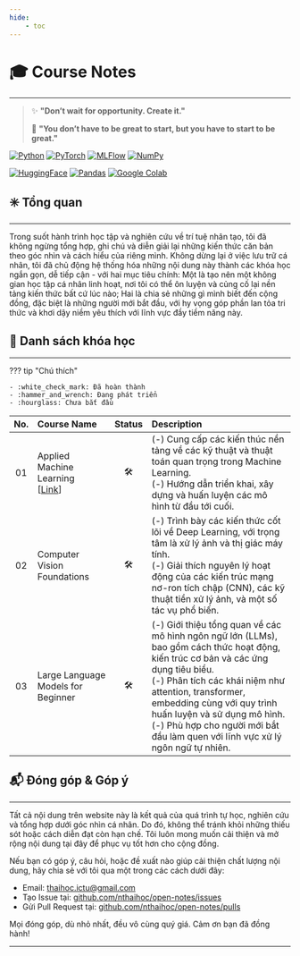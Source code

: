 ```yaml
---
hide:
    - toc
---
```


<!-- <div style="
    background-image: url('../assets/images/courses.jpg');
    background-size: cover;
    background-position: center;
    background-repeat: no-repeat;
    min-height: 60vh;
    display: flex;
    flex-direction: column;
    justify-content: center;
    align-items: center;
    color: white;
    text-align: center;
    padding: 40px 20px;
    margin-bottom: 30px;
">
</div> -->

# 🎓 Course Notes
---
> ✨ **"Don’t wait for opportunity. Create it."**
>
> 🌼 **"You don’t have to be great to start, but you have to start to be great."**

[![Python](https://img.shields.io/badge/python-org-blue?style=for-the-badge&logo=python&logoColor=white)](https://www.python.org)
[![PyTorch](https://img.shields.io/badge/pytorch-framework-yellow?style=for-the-badge&logo=pytorch&logoColor=brown)](https://pytorch.org)
[![MLFlow](https://img.shields.io/badge/MLflow-tracking-blue?style=for-the-badge&logo=mlflow&logoColor=blue)](https://mlflow.org)
[![NumPy](https://img.shields.io/badge/NumPy-library-purple?style=for-the-badge&logo=numpy&logoColor=blue)](https://numpy.org)

[![HuggingFace](https://img.shields.io/badge/hugging_face-framework-pink?style=for-the-badge&logo=huggingface&logoColor=yellow)](https://huggingface.co)
[![Pandas](https://img.shields.io/badge/pandas-framework-brown?style=for-the-badge&logo=pandas&logoColor=purple)](https://pandas.pydata.org)
[![Google Colab](https://img.shields.io/badge/google-colab-green?style=for-the-badge&logo=googlecolab&logoColor=orange)](https://colab.research.google.com)


## ✳️ Tổng quan
---

Trong suốt hành trình học tập và nghiên cứu về trí tuệ nhân tạo, tôi đã không ngừng tổng hợp, ghi chú và diễn giải lại những kiến thức căn bản theo góc nhìn và cách hiểu của riêng mình. Không dừng lại ở việc lưu trữ cá nhân, tôi đã chủ động hệ thống hóa những nội dung này thành các khóa học ngắn gọn, dễ tiếp cận - với hai mục tiêu chính: Một là tạo nên một không gian học tập cá nhân linh hoạt, nơi tôi có thể ôn luyện và củng cố lại nền tảng kiến thức bất cứ lúc nào; Hai là chia sẻ những gì mình biết đến cộng đồng, đặc biệt là những người mới bắt đầu, với hy vọng góp phần lan tỏa tri thức và khơi dậy niềm yêu thích với lĩnh vực đầy tiềm năng này.

## 🍒 Danh sách khóa học

---
??? tip "Chú thích"

    - :white_check_mark: Đã hoàn thành
    - :hammer_and_wrench: Đang phát triển
    - :hourglass: Chưa bắt đầu

| No. | Course Name | Status | Description |
| :-: | :---------- | :---:  | :---------- |
|  01  | Applied Machine Learning <br> [[Link](../course-notes/applied-machine-learning/README.md)] | :hammer_and_wrench: | (-) Cung cấp các kiến thúc nền tảng về các kỹ thuật và thuật toán quan trọng trong Machine Learning. <br> (-) Hướng dẫn triển khai, xây dựng và huấn luyện các mô hình từ đầu tới cuối. |
| 02 | Computer Vision Foundations | :hammer_and_wrench: | (-) Trình bày các kiến thức cốt lõi về Deep Learning, với trọng tâm là xử lý ảnh và thị giác máy tính. <br> (-) Giải thích nguyên lý hoạt động của các kiến trúc mạng nơ-ron tích chập (CNN), các kỹ thuật tiền xử lý ảnh, và một số tác vụ phổ biến. |
| 03 | Large Language Models for Beginner | :hammer_and_wrench: | (-) Giới thiệu tổng quan về các mô hình ngôn ngữ lớn (LLMs), bao gồm cách thức hoạt động, kiến trúc cơ bản và các ứng dụng tiêu biểu. <br> (-) Phân tích các khái niệm như attention, transformer, embedding cùng với quy trình huấn luyện và sử dụng mô hình. <br> (-) Phù hợp cho người mới bắt đầu làm quen với lĩnh vực xử lý ngôn ngữ tự nhiên. |

## 📬 Đóng góp & Góp ý
---

Tất cả nội dung trên website này là kết quả của quá trình tự học, nghiên cứu và tổng hợp dưới góc nhìn cá nhân. Do đó, không thể tránh khỏi những thiếu sót hoặc cách diễn đạt còn hạn chế. Tôi luôn mong muốn cải thiện và mở rộng nội dung tại đây để phục vụ tốt hơn cho cộng đồng.

Nếu bạn có góp ý, câu hỏi, hoặc đề xuất nào giúp cải thiện chất lượng nội dung, hãy chia sẻ với tôi qua một trong các cách dưới đây:

- Email: [thaihoc.ictu@gmail.com](mailto:thaihoc.ictu@gmail.com)
- Tạo Issue tại: [github.com/nthaihoc/open-notes/issues](https://github.com/nthaihoc/open-notes/issues)
- Gửi Pull Request tại: [github.com/nthaihoc/open-notes/pulls](https://github.com/nthaihoc/open-notes/pulls)

Mọi đóng góp, dù nhỏ nhất, đều vô cùng quý giá. Cảm ơn bạn đã đồng hành!

---